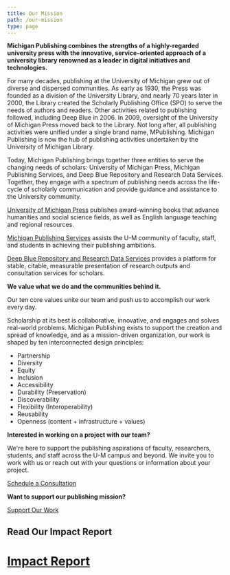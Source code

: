 ```yaml
---
title: Our Mission
path: /our-mission
type: page
---
```

**Michigan Publishing combines the strengths of a highly-regarded university press with the innovative, service-oriented approach of a university library renowned as a leader in digital initiatives and technologies.**

For many decades, publishing at the University of Michigan grew out of diverse and dispersed communities. As early as 1930, the Press was founded as a division of the University Library, and nearly 70 years later in 2000, the Library created the Scholarly Publishing Office (SPO) to serve the needs of authors and readers. Other activities related to publishing followed, including Deep Blue in 2006. In 2009, oversight of the University of Michigan Press moved back to the Library. Not long after, all publishing activities were unified under a single brand name, MPublishing. Michigan Publishing is now the hub of publishing activities undertaken by the University of Michigan Library. 

Today, Michigan Publishing brings together three entities to serve the changing needs of scholars: University of Michigan Press, Michigan Publishing Services, and Deep Blue Repository and Research Data Services. Together, they engage with a spectrum of publishing needs across the life-cycle of scholarly communication and provide guidance and assistance to the University community. 

[University of Michigan Press](https://www.press.umich.edu/) publishes award-winning books that advance humanities and social science fields, as well as English language teaching and regional resources.

[Michigan Publishing Services](https://www.publishing.umich.edu/services/) assists the U-M community of faculty, staff, and students in achieving their publishing ambitions.

[Deep Blue Repository and Research Data Services](https://deepblue.lib.umich.edu/) provides a platform for stable, citable, measurable presentation of research outputs and consultation services for scholars.

**We value what we do and the communities behind it.**

Our ten core values unite our team and push us to accomplish our work every day.

Scholarship at its best is collaborative, innovative, and engages and solves real-world problems. Michigan Publishing exists to support the creation and spread of knowledge, and as a mission-driven organization, our work is shaped by ten interconnected design principles:

* Partnership
* Diversity
* Equity
* Inclusion
* Accessibility
* Durability (Preservation)
* Discoverability 
* Flexibility (Interoperability)
* Reusability
* Openness (content + infrastructure + values)

**Interested in working on a project with our team?**

We're here to support the publishing aspirations of faculty, researchers, students, and staff across the U-M campus and beyond. We invite you to work with us or reach out with your questions or information about your project.

[Schedule a Consultation](mailto:mpublishing@umich.edu)

**Want to support our publishing mission?**

 [Support Our Work](https://leadersandbest.umich.edu/find/#!/lib/mlibrary/press)



## Read Our Impact Report

# [Impact Report](asset.mp-impactreport-shared.pdf)
